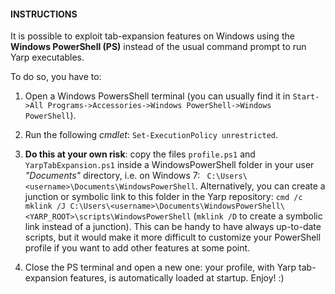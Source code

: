 #### INSTRUCTIONS

It is possible to exploit tab-expansion features on Windows using the **Windows PowerShell (PS)** instead of the usual command prompt to run Yarp executables.

To do so, you have to:

1. Open a Windows PowersShell terminal (you can usually find it in `Start->All Programs->Accessories->Windows PowerShell->Windows PowerShell`).

2. Run the following _cmdlet_: `Set-ExecutionPolicy unrestricted`.

3. **Do this at your own risk**: copy the files `profile.ps1` and `YarpTabExpansion.ps1` inside a WindowsPowerShell folder in your user _"Documents"_ directory, i.e. on Windows 7: ` C:\Users\<username>\Documents\WindowsPowerShell`. Alternatively, you can create a junction or symbolic link to this folder in the Yarp repository: `cmd /c mklink /J C:\Users\<username>\Documents\WindowsPowerShell\<YARP_ROOT>\scripts\WindowsPowerShell` (`mklink /D` to create a symbolic link instead of a junction). This can be handy to have always up-to-date scripts, but it would make it more difficult to customize your PowerShell profile if you want to add other features at some point.

4. Close the PS terminal and open a new one: your profile, with Yarp tab-expansion features, is automatically loaded at startup. Enjoy! :)
